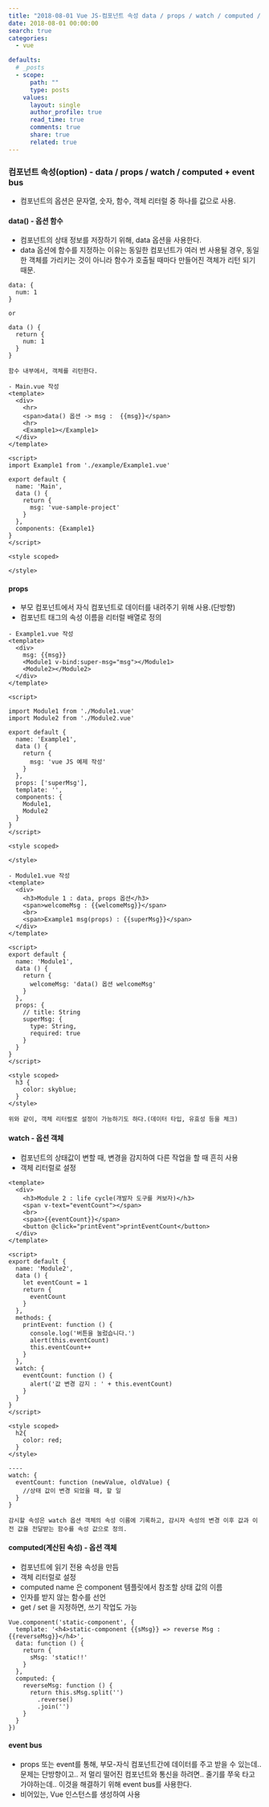```yaml
---
title: "2018-08-01 Vue JS-컴포넌트 속성 data / props / watch / computed / event bus"
date: 2018-08-01 00:00:00
search: true
categories:
  - vue

defaults:
  # _posts
  - scope:
      path: ""
      type: posts
    values:
      layout: single
      author_profile: true
      read_time: true
      comments: true
      share: true
      related: true
---
```


### 컴포넌트 속성(option) - data / props / watch / computed + event bus

- 컴포넌트의 옵션은 문자열, 숫자, 함수, 객체 리터럴 중 하나를 값으로 사용.

#### data() - 옵션 함수
- 컴포넌트의 상태 정보를 저장하기 위해, data 옵션을 사용한다.
- data 옵션에 함수를 지정하는 이유는 동일한 컴포넌트가 여러 번 사용될 경우, 동일한 객체를 가리키는 것이 아니라 함수가 호출될 때마다 만들어진 객체가 리턴 되기 때문.



```
data: {
  num: 1
}

or

data () {
  return {
    num: 1
  }
}

함수 내부에서, 객체를 리턴한다.

```

```
- Main.vue 작성
<template>
  <div>
    <hr>
    <span>data() 옵션 -> msg :  {{msg}}</span>
    <hr>
    <Example1></Example1>
  </div>
</template>

<script>
import Example1 from './example/Example1.vue'

export default {
  name: 'Main',
  data () {
    return {
      msg: 'vue-sample-project'
    }
  },
  components: {Example1}
}
</script>

<style scoped>

</style>
```

#### props
- 부모 컴포넌트에서 자식 컴포넌트로 데이터를 내려주기 위해 사용.(단방향)
- 컴포넌트 태그의 속성 이름을 리터럴 배열로 정의


```
- Example1.vue 작성
<template>
  <div>
    msg: {{msg}}
    <Module1 v-bind:super-msg="msg"></Module1>
    <Module2></Module2>
  </div>
</template>

<script>

import Module1 from './Module1.vue'
import Module2 from './Module2.vue'

export default {
  name: 'Example1',
  data () {
    return {
      msg: 'vue JS 예제 작성'
    }
  },
  props: ['superMsg'],
  template: '',
  components: {
    Module1,
    Module2
  }
}
</script>

<style scoped>

</style>
```

```
- Module1.vue 작성
<template>
  <div>
    <h3>Module 1 : data, props 옵션</h3>
    <span>welcomeMsg : {{welcomeMsg}}</span>
    <br>
    <span>Example1 msg(props) : {{superMsg}}</span>
  </div>
</template>

<script>
export default {
  name: 'Module1',
  data () {
    return {
      welcomeMsg: 'data() 옵션 welcomeMsg'
    }
  },
  props: {
    // title: String
    superMsg: {
      type: String,
      required: true
    }
  }
}
</script>

<style scoped>
  h3 {
    color: skyblue;
  }
</style>

위와 같이, 객체 리터럴로 설정이 가능하기도 하다.(데이터 타입, 유효성 등을 체크)
```

#### watch - 옵션 객체
- 컴포넌트의 상태값이 변할 때, 변경을 감지하여 다른 작업을 할 때 흔히 사용
- 객체 리터럴로 설정

```
<template>
  <div>
    <h3>Module 2 : life cycle(개발자 도구를 켜보자)</h3>
    <span v-text="eventCount"></span>
    <br>
    <span>{{eventCount}}</span>
    <button @click="printEvent">printEventCount</button>
  </div>
</template>

<script>
export default {
  name: 'Module2',
  data () {
    let eventCount = 1
    return {
      eventCount
    }
  },
  methods: {
    printEvent: function () {
      console.log('버튼을 눌렀습니다.')
      alert(this.eventCount)
      this.eventCount++
    }
  },
  watch: {
    eventCount: function () {
      alert('값 변경 감지 : ' + this.eventCount)
    }
  }
}
</script>

<style scoped>
  h2{
    color: red;
  }
</style>

----
watch: {
  eventCount: function (newValue, oldValue) {
    //상태 값이 변경 되었을 때, 할 일
  }
}

감시할 속성은 watch 옵션 객체의 속성 이름에 기록하고, 감시자 속성의 변경 이후 값과 이전 값을 전달받는 함수를 속성 값으로 정의.
```

#### computed(계산된 속성) - 옵션 객체
- 컴포넌트에 읽기 전용 속성을 만듬
- 객체 리터럴로 설정
- computed name 은 component 템플릿에서 참조할 상태 값의 이름
- 인자를 받지 않는 함수를 선언
- get / set 을 지정하면, 쓰기 작업도 가능

```
Vue.component('static-component', {
  template: '<h4>static-component {{sMsg}} => reverse Msg : {{reverseMsg}}</h4>',
  data: function () {
    return {
      sMsg: 'static!!'
    }
  },
  computed: {
    reverseMsg: function () {
      return this.sMsg.split('')
        .reverse()
        .join('')
    }
  }
})
```


#### event bus
- props 또는 event를 통해, 부모-자식 컴포넌트간에 데이터를 주고 받을 수 있는데.. 문제는 단방향이고.. 저 멀리 떨어진 컴포넌트와 통신을 하려면.. 줄기를 쭈욱 타고 가야하는데.. 이것을 해결하기 위해 event bus를 사용한다.
- 비어있는, Vue 인스턴스를 생성하여 사용
